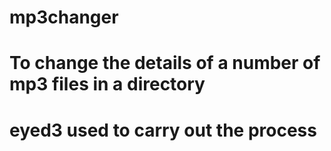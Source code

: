 # mp3changer
# To change the details of a number of mp3 files in a directory
# eyed3 used to carry out the process
